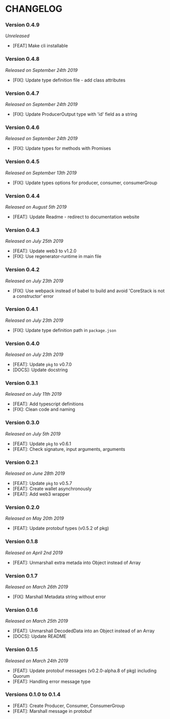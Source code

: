 # CHANGELOG
  
### Version 0.4.9

*Unreleased*

- [FEAT] Make cli installable

### Version 0.4.8

*Released on September 24th 2019*

- [FIX]: Update type definition file  - add class attributes

### Version 0.4.7

*Released on September 24th 2019*

- [FIX]: Update ProducerOutput type with 'id' field as a string

### Version 0.4.6

*Released on September 24th 2019*

- [FIX]: Update types for methods with Promises

### Version 0.4.5

*Released on September 13th 2019*

- [FIX]: Update types options for producer, consumer, consumerGroup

### Version 0.4.4

*Released on August 5th 2019*

- [FEAT]: Update Readme - redirect to documentation website
  
### Version 0.4.3

*Released on July 25th 2019*

- [FEAT]: Update web3 to v1.2.0
- [FIX]: Use regenerator-runtime in main file

### Version 0.4.2

*Released on July 23th 2019*

- [FIX]: Use webpack instead of babel to build and avoid 'CoreStack is not a constructor' error

### Version 0.4.1

*Released on July 23th 2019*

- [FIX]: Update type definition path in `package.json`

### Version 0.4.0

*Released on July 23th 2019*

- [FEAT]: Update `pkg` to v0.7.0
- [DOCS]: Update docstring

### Version 0.3.1

*Released on July 11th 2019*

- [FEAT]: Add typescript definitions
- [FIX]: Clean code and naming
  
### Version 0.3.0

*Released on July 5th 2019*

- [FEAT]: Update `pkg` to v0.6.1
- [FEAT]: Check signature, input arguments, arguments
  
### Version 0.2.1

*Released on June 28th 2019*

- [FEAT]: Update `pkg` to v0.5.7
- [FEAT]: Create wallet asynchronously
- [FEAT]: Add web3 wrapper
  
### Version 0.2.0

*Released on May 20th 2019*

- [FEAT]: Update protobuf types (v0.5.2 of pkg)

### Version 0.1.8

*Released on April 2nd 2019*

- [FEAT]: Unmarshall extra metada into Object instead of Array

### Version 0.1.7

*Released on March 26th 2019*

- [FIX]: Marshall Metadata string without error

### Version 0.1.6

*Released on March 25th 2019*

- [FEAT]: Unmarshall DecodedData into an Object instead of an Array
- [DOCS]: Update README

### Version 0.1.5

*Released on March 24th 2019*

- [FEAT]: Update protobuf messages (v0.2.0-alpha.8 of pkg) including Quorum
- [FEAT]: Handling error message type

### Versions 0.1.0 to 0.1.4

- [FEAT]: Create Producer, Consumer, ConsumerGroup
- [FEAT]: Marshall message in protobuf

